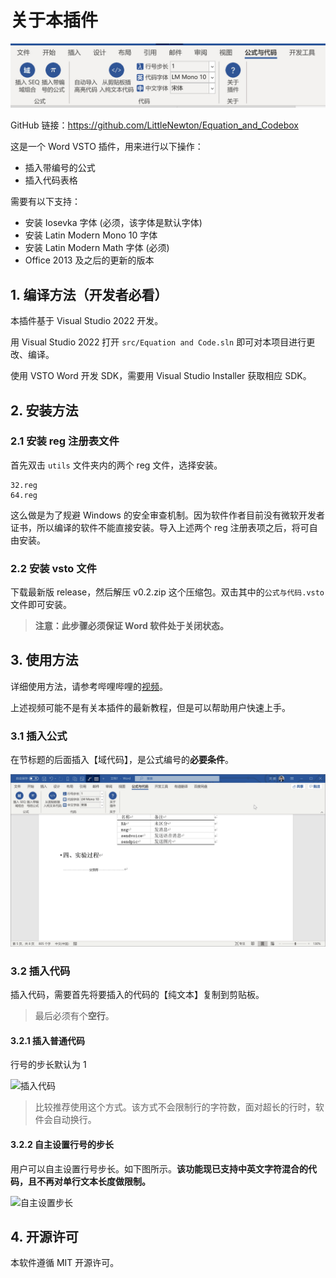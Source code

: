 # 关于本插件

![软件效果](img/效果图.jpg)

GitHub 链接：https://github.com/LittleNewton/Equation_and_Codebox

这是一个 Word VSTO 插件，用来进行以下操作：

- 插入带编号的公式
- 插入代码表格

需要有以下支持：

- 安装 Iosevka 字体 (必须，该字体是默认字体)
- 安装 Latin Modern Mono 10 字体
- 安装 Latin Modern Math 字体 (必须)
- Office 2013 及之后的更新的版本

## 1. 编译方法（开发者必看）

本插件基于 Visual Studio 2022 开发。

用 Visual Studio 2022 打开 `src/Equation and Code.sln` 即可对本项目进行更改、编译。

使用 VSTO Word 开发 SDK，需要用 Visual Studio Installer 获取相应 SDK。

## 2. 安装方法

### 2.1 安装 reg 注册表文件

首先双击 `utils` 文件夹内的两个 reg 文件，选择安装。

```
32.reg
64.reg
```
这么做是为了规避 Windows 的安全审查机制。因为软件作者目前没有微软开发者证书，所以编译的软件不能直接安装。导入上述两个 reg 注册表项之后，将可自由安装。

### 2.2 安装 vsto 文件

下载最新版 release，然后解压 v0.2.zip 这个压缩包。双击其中的`公式与代码.vsto`文件即可安装。

> **注意：此步骤必须保证 Word 软件处于关闭状态。**

## 3. 使用方法

详细使用方法，请参考哔哩哔哩的[视频](https://www.bilibili.com/video/BV1f5411p7pN/)。

上述视频可能不是有关本插件的最新教程，但是可以帮助用户快速上手。

### 3.1 插入公式

在节标题的后面插入【域代码】，是公式编号的**必要条件**。

![插入公式](img/Demo_Insert_Equations.gif)

### 3.2 插入代码

插入代码，需要首先将要插入的代码的【纯文本】复制到剪贴板。

> 最后必须有个**空行**。

#### 3.2.1 插入普通代码

行号的步长默认为 1

![插入代码](img/Demo_Insert_Codes.gif)

> 比较推荐使用这个方式。该方式不会限制行的字符数，面对超长的行时，软件会自动换行。

#### 3.2.2 自主设置行号的步长

用户可以自主设置行号步长。如下图所示。**该功能现已支持中英文字符混合的代码，且不再对单行文本长度做限制。**

![自主设置步长](img/Demo_Set_LineNum_Step.gif)

## 4. 开源许可

本软件遵循 MIT 开源许可。
